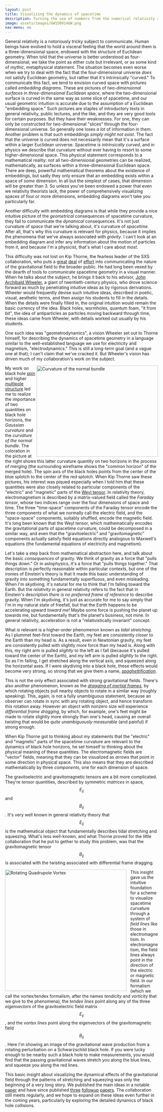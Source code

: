 ```yaml
---
layout: post
title: Visualizing the dynamics of spacetime
description: Turning the sea of numbers from the numerical relativity code into intuitive visualizations of the stretching and squeezing of space.
image: assets/images/GW150914GW.png
nav-menu: no
---
```


<head>
<script src="https://cdn.mathjax.org/mathjax/latest/MathJax.js?config=TeX-AMS-MML_HTMLorMML" type="text/javascript"></script>
</head>

General relativity is a notoriously tricky subject to communicate. Human beings have evolved to hold a visceral feeling that the world around them is a three-dimensional space, endowed with the structure of Euclidean geometry. When told that the universe is better understood as four-dimensional, we take the point as either cute but irrelevant, or as some kind of mythic, metaphysical statement. The situation becomes even worse when we try to deal with the fact that the four-dimensional universe *does not* satisfy Euclidean geometry, but rather that it's intrinsically "curved." To communicate this fact, we tend to envision curved space with pictures called *embedding diagrams*. These are pictures of *two-dimensional surfaces* in *three-dimensional Euclidean space*, where the two-dimensional surface is curved in the same way as some slice of spacetime, and our usual geometric intuition is accurate due to the assumption of a Euclidean "embedding space." Such pictures are staples of introductory texts in general relativity, public lectures, and the like, and they are very good tools for certain purposes. But they have their weaknesses. For one, they can only be constructed for two-dimensional "slices" through the four-dimensional universe. So generally one loses *a lot* of information in them. Another problem is that such embeddings *simply might not exist*. The fact that the universe is curved does not necessarily mean that it's a surface within a larger Euclidean universe. Spacetime is *intrinsically curved*, and in physics we describe that curvature without ever having to resort to some higher-dimensional space. This physical statement corresponds to a mathematical reality: not all two-dimensional geometries can be realized, mathematically, as surfaces within a three-dimensional Euclidean space. There are deep, powerful mathematical theorems about the existence of embeddings, but sadly they only ensure that an embedding exists within a space of *some* dimension. In all but the simplest of cases, that dimension will be greater than 3. So unless you've been endowed a power that even we relativity theorists lack, the power of comprehensively visualizing spaces of four or more dimensions, embedding diagrams won't take you particularly far. 

Another difficulty with embedding diagrams is that while they provide a nice intuitive picture of the *geometrical* consequences of spacetime curvature, they fail to communicate the *dynamical* consequences. It's not just curvature of *space* that we're talking about, it's curvature of *spacetime*. After all, that's why this curvature is relevant for physics, because it implies the phenomena that we've always associated with *gravity*. I can't look at an embedding diagram and infer any information about the motion of particles from it, and because I'm a physicist, that's what I care about *most*.

This difficulty was not lost on Kip Thorne, the fearless leader of the SXS collaboration, who puts a [great](https://www.amazon.com/Black-Holes-Time-Warps-Commonwealth/dp/0393312763) [deal](https://en.wikipedia.org/wiki/Interstellar_(film)) of [effort](https://www.amazon.com/Science-Interstellar-Kip-Thorne/dp/0393351378/) into communicating the nature of the gravitational field to the broader public. He had long been vexed by the dearth of tools to communicate spacetime geometry in a visual manner. When he talks about the subject, he brings it back to his advisor, [John Archibald Wheeler](https://en.wikipedia.org/wiki/John_Archibald_Wheeler), a giant of twentieth-century physics, who drove science forward as much by penetrating intuitive ideas as by rigorous derivations. Wheeler would frequently devise such intuitive ideas, described in poetic, visual, aesthetic terms, and then assign his students to fill in the details. When the details were finally filled in, the original intuition would remain the basic currency of the idea. Black holes, wormholes, quantum foam, "it from bit", the idea of antiparticles as particles moving backward through time, these ideas came from Wheeler, with details worked out usually by his students. 

One such idea was "geometrodynamics", a vision Wheeler set out to Thorne himself, for describing the dynamics of spacetime geometry in a language similar to the well-established language we use for electricity and magnetism, "electrodynamics." This is still a long-term goal (and a vague one at that); I can't claim that we've cracked it. But Wheeler's vision has driven much of my collaboration's work on the subject. 

<img src="https://stravinskian.github.io/site/assets/images/BnnWireframe.png" alt="Curvature of the normal bundle" align="right" style="width:400px;height:300px;">My work on black hole [spin](spin.html) and higher [multipole structure](finalstate.html) led me to realize the importance of two quantities on black hole horizons, the *Gaussian curvature* and the *curvature of the normal bundle*. The coloration in the picture at the right shows this latter curvature quantity on two horizons in the process of merging (the surrounding wireframe shows the "common horizon" of the merged hole). The spin axis of the black holes points from the center of the blue splotch to the center of the red splotch. When Kip Thorne saw these pictures, his interest was piqued especially when I told him that these quantities were also closely related to particular components of the "electric" and "magnetic" parts of the [Weyl tensor](finalstate.html). In relativity theory, electromagnetism is described by a matrix-valued field called the *Faraday tensor*, whose two indices range over the four dimensions of space and time. The three "time-space" components of the Faraday tensor encode the three components of what we normally call the electric field, and the "space-space" components, suitably shuffled, encode the magnetic field. It's long been known that the Weyl tensor, which mathematically encodes the gravitational parts of spacetime curvature, could be decomposed in a similar way, and even that the "gravitoelectric" and "gravitomagnetic" components actually satisfy field equations directly analogous to Maxwell's equations (the fundamental equations of electricity and magnetism). 

Let's take a step back from mathematical abstraction here, and talk about the basic *consequences* of gravity. We think of gravity as a force that "pulls things down." Or in astophysics, it's a force that "pulls things together." That description is perfectly reasonable within particular contexts, but one of the ironies of Einstein's theory is that it made this basic understanding of gravity into something fundamentally superfluous, and even misleading. When I'm skydiving, it's natural for me to think that I'm falling toward the Earth. But the *relativity* in general relativity refers to the fact that in Einstein's description *there is no preferred frame of reference* to describe gravity. When I'm skydiving, it's just as accurate for me to say simply that I'm in my natural state of freefall, but that the *Earth* happens to be accelerating upward *toward me!* Maybe some force is pushing the planet up towards me, but fundamentally that's the planet's business, not mine. In general relativity, acceleration is not a "relativistically invariant" concept. 

What *is* relevant is a higher-order phenomenon known as *tidal stretching*. As I plummet feet-first toward the Earth, my feet are consistently *closer* to the Earth than my head is. As a result, even in Newtonian gravity, my feet are consistently pulled with slightly more force than my head is. Along with this, my right arm is pulled *slightly* to the left as I fall (because it's pulled toward the center of the Earth), and my left arm is pulled *slightly* to the right. So as I'm falling, I get stretched along the vertical axis, and squeezed along the horizontal axes. If I were skydiving into a black hole, these effects would become very strong, so strong that we give them a name, [*spaghettification*](https://en.wikipedia.org/wiki/Spaghettification). 

This is not the only effect associated with strong gravitational fields. There's also another phenomenon, known as the [*dragging of inertial frames*](https://en.wikipedia.org/wiki/Frame-dragging), by which rotating objects pull nearby objects to rotate in a similar way (roughly speaking). This, again, is not a fully unambiguous statement, because an observer can rotate in sync with any rotating object, and hence transform this rotation away. However an object with nonzero size will experience *differential frame dragging*, by which, for example, one's feet might be made to rotate slightly more strongly than one's head, causing an overall twisting that would be *quite unambiguously measurable* (and painful) if strong enough. 

When Kip Thorne got to thinking about my statements that the "electric" and "magnetic" parts of the spacetime curvature are relevant to the dynamics of black hole horizons, he set himself to thinking about the physical meaning of these quantities. The electromagnetic fields are "vector" fields, meaning that they can be visualized as *arrows* that point in some direction in physical space. This also means that they are described mathematically by three *components*, one for each dimension of space. 

The gravitoelectric and gravitomagnetic tensors are a bit more complicated. They're *tensor* quantities, described by symmetric *matrices* in space, $$E_{ij}$$ and $$B_{ij}$$. It's very well known in general relativity theory that $$E_{ij}$$ is the mathematical object that fundamentally describes tidal stretching and squeezing. What's less well-known, and what Thorne proved for the little collaboration that he put to gether to study this problem, was that the gravitomagnetic tensor $$B_{ij}$$ is associated with the twisting associated with differential frame dragging. 

<img src="https://stravinskian.github.io/site/assets/images/RotQuadVortex_LowerRes.png" alt="Rotating Quadrupole Vortex" align="left" style="width:400px;height:400px;padding-right:10px;">This insight gave us the intuitive foundation for a scheme to visualize spacetime curvature through a system of *field lines* like those in electromagnetism. In electromagnetism, the field lines always point in the direction of the electric or magnetic field. In our formalism (which we call the vortex/tendex formalism, after the names *tendicity* and *vorticity* that we give to the phenomena), the *tendex lines* point along any of the three *eigenvectors* of the gravitoelectric field matrix $$E_{ij}$$, and the *vortex lines* point along the eigenvectors of the gravitomagnetic field $$B_{ij}$$. Here I'm showing an image of the gravitational wave production from a rotating perturbation on a Schwarzschild black hole. If you were lucky enough to be nearby such a black hole to make measurements, you would find that the passing gravitational waves stretch you along the blue lines, and squeeze you along the red lines. 

This basic insight about visualizing the dynamical effects of the gravitational field through the patterns of stretching and squeezing was only the beginning of a very long story. We published the main ideas in a notable [paper](https://arxiv.org/abs/1012.4869) and have since published [three](https://arxiv.org/abs/1108.5486) [followup](https://arxiv.org/abs/1208.3034) [papers](https://arxiv.org/abs/1208.3038). The collaboration still meets regularly, and we hope to expand on these ideas even further in the coming years, particularly by exploring the detailed dynamics of black hole collisions. 